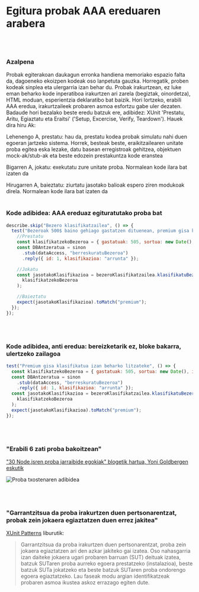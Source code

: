 # Egitura probak AAA ereduaren arabera

<br/><br/>

### Azalpena

Probak egiterakoan daukagun erronka handiena memoriako espazio falta da, dagoeneko ekoizpen kodeak oso lanpetuta gauzka. Horregatik, proben kodeak sinplea eta ulergarria izan behar du. Probak irakurtzean, ez luke eman beharko kode inperatiboa irakurtzen ari zarela (begiztak, oinordetza), HTML moduan, esperientzia deklaratibo bat baizik. Hori lortzeko, erabili AAA eredua, irakurtzaileek probaren asmoa esfortzu gabe uler dezaten. Badaude hori bezalako beste eredu batzuk ere, adibidez: XUnit 'Prestatu, Aritu, Egiaztatu eta Eraitsi' ('Setup, Excercise, Verify, Teardown'). Hauek dira hiru Ak:

Lehenengo A, prestatu: hau da, prestatu kodea probak simulatu nahi duen egoeran jartzeko sistema. Horrek, besteak beste, eraikitzailearen unitate proba egitea eska lezake, datu basean erregistroak gehitzea, objektuen  mock-ak/stub-ak eta beste edozein prestakuntza kode eranstea

Bigarren A, jokatu: exekutatu zure unitate proba. Normalean kode ilara bat izaten da

Hirugarren A, baieztatu: ziurtatu jasotako balioak espero ziren modukoak direla. Normalean kode ilara bat izaten da
<br/><br/>

### Kode adibidea: AAA ereduaz egituratutako proba bat

```javascript
describe.skip("Bezero klasifikatzailea", () => {
  test("Bezeroak 500$ baino gehiago gastatzen dituenean, premium gisa klasifikatua izan behar da", () => {
    //Prestatu
    const klasifikatzekoBezeroa = { gastatuak: 505, sortua: new Date(), id: 1 };
    const DBAntzeratua = sinon
      .stub(dataAccess, "berreskuratuBezeroa")
      .reply({ id: 1, klasifikazioa: "arrunta" });

    //Jokatu
    const jasotakoKlasifikazioa = bezeroKlasifikatzailea.klasifikatuBezeroa(
      klasifikatzekoBezeroa
    );

    //Baieztatu
    expect(jasotakoKlasifikazioa).toMatch("premium");
  });
});
```

<br/><br/>

### Kode adibidea, anti eredua: bereizketarik ez, bloke bakarra, ulertzeko zailagoa

```javascript
test("Premium gisa klasifikatua izan beharko litzateke", () => {
  const klasifikatzekoBezeroa = { gastatuak: 505, sortua: new Date(), id: 1 };
  const DBAntzeratua = sinon
    .stub(dataAccess, "berreskuratuBezeroa")
    .reply({ id: 1, klasifikazioa: "arrunta" });
  const jasotakoKlasifikazioa = bezeroKlasifikatzailea.klasifikatuBezeroa(
    klasifikatzekoBezeroa
  );
  expect(jasotakoKlasifikazioa).toMatch("premium");
});
```

<br/><br/>

### "Erabili 6 zati proba bakoitzean"

["30 Node.jsren proba jarraibide egokiak" blogetik hartua, Yoni Goldbergen eskutik](https://medium.com/@me_37286/yoni-goldberg-javascript-nodejs-testing-best-practices-2b98924c9347)

![Proba txostenaren adibidea](./assets/images/6-parts-in-test.jpg)

<br/><br/>

### "Garrantzitsua da proba irakurtzen duen pertsonarentzat, probak zein jokaera egiaztatzen duen errez jakitea"

[XUnit Patterns](http://xunitpatterns.com/Four%20Phase%20Test.html) liburutik:

> Garrantzitsua da proba irakurtzen duen pertsonarentzat, proba zein jokaera egiaztatzen ari den azkar jakiteko gai izatea. Oso nahasgarria izan daiteke jokaera ugari probaren barruan (SUT) deituak izatea, batzuk SUTaren proba aurreko egoera prestatzeko (instalazioa), beste batzuk SUTa jokatzeko eta beste batzuk SUTaren proba ondorengo egoera egiaztatzeko. Lau faseak modu argian identifikatzeak probaren asmoa ikustea askoz errazago egiten dute.
